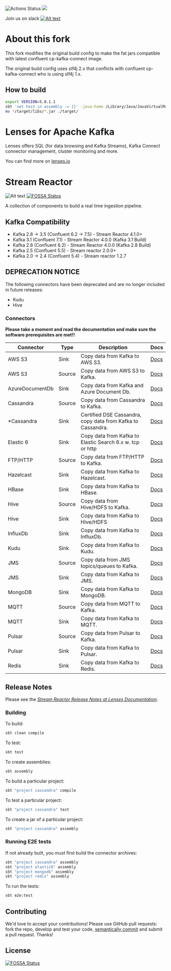 ![Actions Status](https://github.com/lensesio/stream-reactor/actions/workflows/build.yml/badge.svg)
[<img src="https://img.shields.io/badge/docs--orange.svg?"/>](https://docs.lenses.io/connectors/)

Join us on slack [![Alt text](images/slack.jpeg)](https://launchpass.com/lensesio)

# About this fork

This fork modifies the original build config to make the fat jars compatible with latest confluent cp-kafka-connect image.

The original build config uses slf4j 2.x that conflicts with confluent cp-kafka-connect who is using slf4j 1.x.

## How to build

```bash
export VERSION=5.0.1.1
sbt 'set test in assembly := {}' -java-home /Library/Java/JavaVirtualMachines/temurin-17.0.9/Contents/Home/  clean compile assembly
mv */target/libs/*.jar ./target/
```

# Lenses for Apache Kafka

Lenses offers SQL (for data browsing and Kafka Streams), Kafka Connect connector management, cluster monitoring and
more.

You can find more on [lenses.io](http://www.lenses.io)

# Stream Reactor

![Alt text](images/streamreactor-logo.png)
[![FOSSA Status](https://app.fossa.com/api/projects/git%2Bgithub.com%2Flensesio%2Fstream-reactor.svg?type=shield)](https://app.fossa.com/projects/git%2Bgithub.com%2Flensesio%2Fstream-reactor?ref=badge_shield)

A collection of components to build a real time ingestion pipeline.

## Kafka Compatibility

* Kafka 2.8 -> 3.5 (Confluent 6.2 -> 7.5) - Stream Reactor 4.1.0+
* Kafka 3.1 (Confluent 7.1) - Stream Reactor 4.0.0 (Kafka 3.1 Build)
* Kafka 2.8 (Confluent 6.2) - Stream Reactor 4.0.0 (Kafka 2.8 Build)
* Kafka 2.5 (Confluent 5.5) - Stream reactor 2.0.0+
* Kafka 2.0 -> 2.4 (Confluent 5.4) - Stream reactor 1.2.7

## DEPRECATION NOTICE

The following connectors have been deprecated and are no longer included in future releases:

* Kudu
* Hive

### Connectors

**Please take a moment and read the documentation and make sure the software prerequisites are met!!**

| Connector       | Type   | Description                                                 | Docs                                                                                                 |
|-----------------|--------|-------------------------------------------------------------|------------------------------------------------------------------------------------------------------|
| AWS S3          | Sink   | Copy data from Kafka to AWS S3.                             | [Docs](https://docs.lenses.io/5.2/connectors/sinks/s3sinkconnector/)                                 |
| AWS S3          | Source | Copy data from AWS S3 to Kafka.                             | [Docs](https://docs.lenses.io/5.2/connectors/sources/s3sourceconnector/)                             |
| AzureDocumentDb | Sink   | Copy data from Kafka and Azure Document Db.                 | [Docs](https://docs.lenses.io/connectors/sink/azuredocdb.html)                                       |
| Cassandra       | Source | Copy data from Cassandra to Kafka.                          | [Docs](https://docs.lenses.io/connectors/source/cassandra.html)                                      |
| *Cassandra      | Sink   | Certified DSE Cassandra, copy data from Kafka to Cassandra. | [Docs](https://docs.lenses.io/connectors/sink/cassandra.html)                                        |
| Elastic 6       | Sink   | Copy data from Kafka to Elastic Search 6.x w. tcp or http   | [Docs](https://docs.lenses.io/connectors/sink/elastic6.html)                                         |
| FTP/HTTP        | Source | Copy data from FTP/HTTP to Kafka.                           | [Docs](https://docs.lenses.io/5.2/connectors/sources/ftpsourceconnector/)                            |
| Hazelcast       | Sink   | Copy data from Kafka to Hazelcast.                          | [Docs](https://docs.lenses.io/connectors/sink/hazelcast.html)                                        |
| HBase           | Sink   | Copy data from Kafka to HBase.                              | [Docs](https://docs.lenses.io/connectors/sink/hbase.html)                                            |
| Hive            | Source | Copy data from Hive/HDFS to Kafka.                          | [Docs](https://docs.lenses.io/connectors/source/hive.html)                                           |
| Hive            | Sink   | Copy data from Kafka to Hive/HDFS                           | [Docs](https://docs.lenses.io/connectors/sink/hive.html)                                             |
| InfluxDb        | Sink   | Copy data from Kafka to InfluxDb.                           | [Docs](https://docs.lenses.io/4.0/integrations/connectors/stream-reactor/sinks/influxsinkconnector/) |
| Kudu            | Sink   | Copy data from Kafka to Kudu.                               | [Docs](https://docs.lenses.io/connectors/sink/kudu.html)                                             |
| JMS             | Source | Copy data from JMS topics/queues to Kafka.                  | [Docs](https://docs.lenses.io/connectors/source/jms.html)                                            |
| JMS             | Sink   | Copy data from Kafka to JMS.                                | [Docs](https://docs.lenses.io/connectors/sink/jms.html)                                              |
| MongoDB         | Sink   | Copy data from Kafka to MongoDB.                            | [Docs](https://docs.lenses.io/connectors/sink/mongo.html)                                            |
| MQTT            | Source | Copy data from MQTT to Kafka.                               | [Docs](https://docs.lenses.io/connectors/source/mqtt.html)                                           |
| MQTT            | Sink   | Copy data from Kafka to MQTT.                               | [Docs](https://docs.lenses.io/connectors/sink/mqtt.html)                                             |
| Pulsar          | Source | Copy data from Pulsar to Kafka.                             | [Docs](https://docs.lenses.io/connectors/source/pulsar.html)                                         |
| Pulsar          | Sink   | Copy data from Kafka to Pulsar.                             | [Docs](https://docs.lenses.io/connectors/sink/pulsar.html)                                           |
| Redis           | Sink   | Copy data from Kafka to Redis.                              | [Docs](https://docs.lenses.io/connectors/sink/redis.html)                                            |

## Release Notes

Please see the
*[Stream Reactor Release Notes at Lenses Documentation](https://docs.lenses.io/4.3/integrations/connectors/sr-release-notes/)*.

### Building

To build:

```bash
sbt clean compile
```

To test:

```bash
sbt test
```

To create assemblies:

```bash
sbt assembly
```

To build a particular project:

```bash
sbt "project cassandra" compile
```

To test a particular project:

```bash
sbt "project cassandra" test
```

To create a jar of a particular project:

```bash
sbt "project cassandra" assembly
```

### Running E2E tests

If not already built, you must first build the connector archives:

```bash
sbt "project cassandra" assembly
sbt "project elastic6" assembly 
sbt "project mongodb" assembly
sbt "project redis" assembly
```

To run the tests:

```bash
sbt e2e:test
```

## Contributing

We'd love to accept your contributions! Please use GitHub pull requests: fork the repo, develop and test your code,
[semantically commit](http://karma-runner.github.io/1.0/dev/git-commit-msg.html) and submit a pull request. Thanks!

## License

[![FOSSA Status](https://app.fossa.com/api/projects/git%2Bgithub.com%2Flensesio%2Fstream-reactor.svg?type=large)](https://app.fossa.com/projects/git%2Bgithub.com%2Flensesio%2Fstream-reactor?ref=badge_large)

